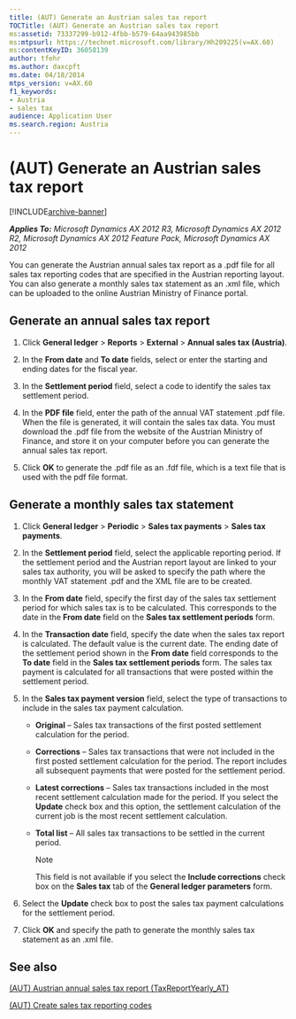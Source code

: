 ```yaml
---
title: (AUT) Generate an Austrian sales tax report
TOCTitle: (AUT) Generate an Austrian sales tax report
ms:assetid: 73337299-b912-4fbb-b579-64aa943985bb
ms:mtpsurl: https://technet.microsoft.com/library/Hh209225(v=AX.60)
ms:contentKeyID: 36058139
author: tfehr
ms.author: daxcpft
ms.date: 04/18/2014
mtps_version: v=AX.60
f1_keywords:
- Austria
- sales tax
audience: Application User
ms.search.region: Austria
---
```


# (AUT) Generate an Austrian sales tax report 


[!INCLUDE[archive-banner](includes/archive-banner.md)]


_**Applies To:** Microsoft Dynamics AX 2012 R3, Microsoft Dynamics AX 2012 R2, Microsoft Dynamics AX 2012 Feature Pack, Microsoft Dynamics AX 2012_

You can generate the Austrian annual sales tax report as a .pdf file for all sales tax reporting codes that are specified in the Austrian reporting layout. You can also generate a monthly sales tax statement as an .xml file, which can be uploaded to the online Austrian Ministry of Finance portal.

## Generate an annual sales tax report

1.  Click **General ledger** \> **Reports** \> **External** \> **Annual sales tax (Austria)**.

2.  In the **From date** and **To date** fields, select or enter the starting and ending dates for the fiscal year.

3.  In the **Settlement period** field, select a code to identify the sales tax settlement period.

4.  In the **PDF file** field, enter the path of the annual VAT statement .pdf file. When the file is generated, it will contain the sales tax data. You must download the .pdf file from the website of the Austrian Ministry of Finance, and store it on your computer before you can generate the annual sales tax report.

5.  Click **OK** to generate the .pdf file as an .fdf file, which is a text file that is used with the pdf file format.

## Generate a monthly sales tax statement

1.  Click **General ledger** \> **Periodic** \> **Sales tax payments** \> **Sales tax payments**.

2.  In the **Settlement period** field, select the applicable reporting period. If the settlement period and the Austrian report layout are linked to your sales tax authority, you will be asked to specify the path where the monthly VAT statement .pdf and the XML file are to be created.

3.  In the **From date** field, specify the first day of the sales tax settlement period for which sales tax is to be calculated. This corresponds to the date in the **From date** field on the **Sales tax settlement periods** form.

4.  In the **Transaction date** field, specify the date when the sales tax report is calculated. The default value is the current date. The ending date of the settlement period shown in the **From date** field corresponds to the **To date** field in the **Sales tax settlement periods** form. The sales tax payment is calculated for all transactions that were posted within the settlement period.

5.  In the **Sales tax payment version** field, select the type of transactions to include in the sales tax payment calculation.
    
      - **Original** – Sales tax transactions of the first posted settlement calculation for the period.
    
      - **Corrections** – Sales tax transactions that were not included in the first posted settlement calculation for the period. The report includes all subsequent payments that were posted for the settlement period.
    
      - **Latest corrections** – Sales tax transactions included in the most recent settlement calculation made for the period. If you select the **Update** check box and this option, the settlement calculation of the current job is the most recent settlement calculation.
    
      - **Total list** – All sales tax transactions to be settled in the current period.
        

        > [!NOTE]
        > <P>This field is not available if you select the <STRONG>Include corrections</STRONG> check box on the <STRONG>Sales tax</STRONG> tab of the <STRONG>General ledger parameters</STRONG> form.</P>



6.  Select the **Update** check box to post the sales tax payment calculations for the settlement period.

7.  Click **OK** and specify the path to generate the monthly sales tax statement as an .xml file.

## See also

[(AUT) Austrian annual sales tax report (TaxReportYearly\_AT)](aut-austrian-annual-sales-tax-report-taxreportyearly-at.md)

[(AUT) Create sales tax reporting codes](aut-create-sales-tax-reporting-codes.md)

  


